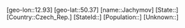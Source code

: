 ﻿---
location: [50.37,12.93]
type: City
tags:
- geo/City


SpocWebEntityId: 31149
isDeleted: false
confidential: public

---
[geo-lon::12.93]
[geo-lat::50.37]
[name::Jachymov]
[State::]
[Country::Czech_Rep.]
[StateId::]
[Population::]
[Unknown::]

